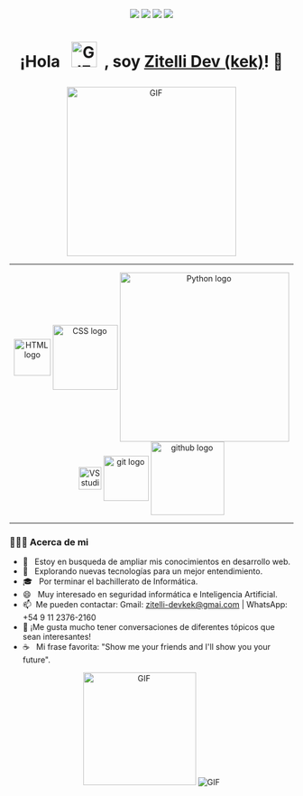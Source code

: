 </p>
 <p align="center">
<img src="https://img.shields.io/badge/Age-17-blue" />
  <img src="https://img.shields.io/badge/Focusing on-Web%20Development-orange" />
  <img src="https://img.shields.io/badge/Lives-Argentina-lightblue" />
  <img src="https://img.shields.io/badge/Languages-Spanish and English-purple" />
</p>
<h1><p align="center">¡Hola &nbsp; <img src="https://wallpapercave.com/wp/wp2761192.gif" alt="GIF" width=45px height=45px>  &nbsp;, soy <a href="https://github.com/Zitelli-Devkek">Zitelli Dev (kek)</a>! 👋</p></h1>
<p align="center">
  <img alt="GIF" src="https://wallpapercave.com/wp/wp2761901.gif" height="300"/>
</p>
</p>
<hr>
<p align="center">
<img align="center" src="http://www.w3.org/html/logo/downloads/HTML5_Logo_256.png" alt="HTML logo" width="65"  />
<img align="center" src="http://1000marcas.net/wp-content/uploads/2021/02/CSS-Logo.png" alt="CSS logo"  width="115" /> 
<img align="center" src="https://anthoncode.com/wp-content/uploads/2019/01/python-logo-png.png" alt="Python logo"  width="300" />
<img align="center" src="https://cdn.worldvectorlogo.com/logos/visual-studio-code-1.svg" alt="VS studio logo"  width="40" />
<img align="center" src="https://www.innerzaurus.com/wp-content/uploads/2020/08/Logo-de-Git.png" alt="git logo"  width="80" />
 <img align="center" src="https://logos-world.net/wp-content/uploads/2020/11/GitHub-Emblem.png" alt="github logo" width="130" />
</p>
<hr>
<h3> 👨🏻‍💻 Acerca de mi</h3>

- 🔭 &nbsp; Estoy en busqueda de ampliar mis conocimientos en desarrollo web.
- 🤔 &nbsp; Explorando nuevas tecnologías para un mejor entendimiento.
- 🎓 &nbsp; Por terminar el bachillerato de Informática.
- 😄 &nbsp; Muy interesado en seguridad informática e Inteligencia Artificial.
-  📫&nbsp; Me pueden contactar: Gmail: zitelli-devkek@gmai.com | WhatsApp: +54 9 11 2376-2160
-  💬&nbsp;¡Me gusta mucho tener conversaciones de diferentes tópicos que sean interesantes!
- ☕ &nbsp; Mi frase favorita: "Show me your friends and I'll show you your future".
<p align="center">
  <img alt="GIF" src="https://steamuserimages-a.akamaihd.net/ugc/1023949183704318369/F8410A21B7374A0E2A07DFB159C4A279CD6B458F/" height="200"/>
   <img alt="GIF" src="https://github-readme-stats.vercel.app/api?username=Zitelli-Devkek&show_icons=true&theme=synthwave" />
</p>



<!--
**Zitelli-Devkek/Zitelli-Devkek** is a ✨ _special_ ✨ repository because its `README.md` (this file) appears on your GitHub profile.


Here are some ideas to get you started:

- 🔭 I’m currently working on ...
- 🌱 I’m currently learning ...
- 👯 I’m looking to collaborate on ...
- 🤔 I’m looking for help with ...
- 💬 Ask me about ...
- 📫 How to reach me: ...
- 😄 Pronouns: ...
- ⚡ Fun fact: ...
-->
